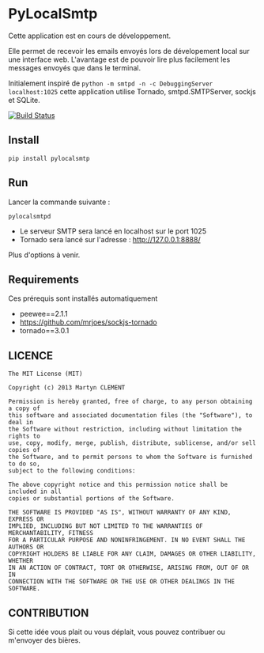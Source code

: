 PyLocalSmtp
===========

Cette application est en cours de développement. 

Elle permet de recevoir les emails envoyés lors de dévelopement local sur une interface web. L'avantage est de pouvoir lire plus facilement les messages envoyés que dans le terminal. 

Initialement inspiré de `python -m smtpd -n -c DebuggingServer localhost:1025` cette application utilise Tornado, smtpd.SMTPServer, sockjs et SQLite. 


[![Build Status](https://drone.io/bitbucket.org/m_clement/pylocalsmtp/status.png)](https://drone.io/bitbucket.org/m_clement/pylocalsmtp/latest)



Install
-------

    pip install pylocalsmtp
    

Run
---

Lancer la commande suivante : 

    pylocalsmtpd


* Le serveur SMTP sera lancé en localhost sur le port 1025
* Tornado sera lancé sur l'adresse : http://127.0.0.1:8888/

Plus d'options à venir.


Requirements
------------

Ces prérequis sont installés automatiquement

* peewee==2.1.1
* https://github.com/mrjoes/sockjs-tornado
* tornado==3.0.1


LICENCE
-------


    The MIT License (MIT)

    Copyright (c) 2013 Martyn CLEMENT

    Permission is hereby granted, free of charge, to any person obtaining a copy of
    this software and associated documentation files (the "Software"), to deal in
    the Software without restriction, including without limitation the rights to
    use, copy, modify, merge, publish, distribute, sublicense, and/or sell copies of
    the Software, and to permit persons to whom the Software is furnished to do so,
    subject to the following conditions:

    The above copyright notice and this permission notice shall be included in all
    copies or substantial portions of the Software.

    THE SOFTWARE IS PROVIDED "AS IS", WITHOUT WARRANTY OF ANY KIND, EXPRESS OR
    IMPLIED, INCLUDING BUT NOT LIMITED TO THE WARRANTIES OF MERCHANTABILITY, FITNESS
    FOR A PARTICULAR PURPOSE AND NONINFRINGEMENT. IN NO EVENT SHALL THE AUTHORS OR
    COPYRIGHT HOLDERS BE LIABLE FOR ANY CLAIM, DAMAGES OR OTHER LIABILITY, WHETHER
    IN AN ACTION OF CONTRACT, TORT OR OTHERWISE, ARISING FROM, OUT OF OR IN
    CONNECTION WITH THE SOFTWARE OR THE USE OR OTHER DEALINGS IN THE SOFTWARE.


CONTRIBUTION
------------

Si cette idée vous plait ou vous déplait, vous pouvez contribuer ou m'envoyer des bières.

